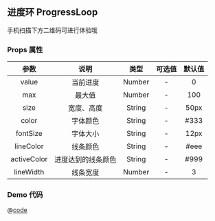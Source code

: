## 进度环 ProgressLoop

手机扫描下方二维码可进行体验哦
<qr-code path="base/progress-loop"/>

<ShowPage path="base/progress-loop"/>

### Props 属性
| 参数 | 说明 | 类型 | 可选值 | 默认值 |
| :----: | :----: | :----: | :----: | :----: |
| value | 当前进度 | Number | - | 0 |
| max | 最大值 | Number | - | 100 |
| size | 宽度、高度 | String | - | 50px |
| color | 字体颜色 | String | - | #333 |
| fontSize | 字体大小 | String | - | 12px |
| lineColor | 线条颜色 | String | - | #eee |
| activeColor | 进度达到的线条颜色 | String | - | #999 |
| lineWidth | 线条宽度 | Number | - | 3 |



### Demo 代码
@[code](../../../src/views/base/progress-loop.vue)